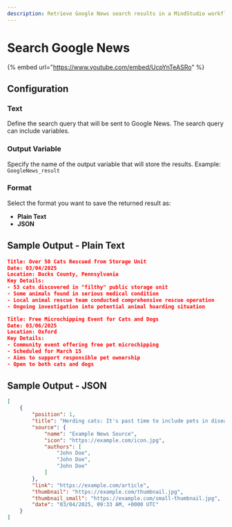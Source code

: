 ```yaml
---
description: Retrieve Google News search results in a MindStudio workflow
---
```


# Search Google News

{% embed url="https://www.youtube.com/embed/UcpYnTeASRo" %}

## Configuration

### Text&#x20;

Define the search query that will be sent to Google News. The search query can include variables.&#x20;

### Output Variable&#x20;

Specify the name of the output variable that will store the results. Example: `GoogleNews_result`

### Format

Select the format you want to save the returned result as:

* **Plain Text**
* **JSON**

## Sample Output - Plain Text

```json
Title: Over 50 Cats Rescued from Storage Unit
Date: 03/04/2025
Location: Bucks County, Pennsylvania
Key Details:
- 53 cats discovered in "filthy" public storage unit
- Some animals found in serious medical condition
- Local animal rescue team conducted comprehensive rescue operation
- Ongoing investigation into potential animal hoarding situation

Title: Free Microchipping Event for Cats and Dogs
Date: 03/06/2025
Location: Oxford
Key Details:
- Community event offering free pet microchipping
- Scheduled for March 15
- Aims to support responsible pet ownership
- Open to both cats and dogs
```

## Sample Output - JSON

```json
[
    {
        "position": 1,
        "title": "Herding cats: It's past time to include pets in disease surveillance",
        "source": {
            "name": "Example News Source",
            "icon": "https://example.com/icon.jpg",
            "authors": [
                "John Doe",
                "John Doe",
                "John Doe"
            ]
        },
        "link": "https://example.com/article",
        "thumbnail": "https://example.com/thumbnail.jpg",
        "thumbnail_small": "https://example.com/small-thumbnail.jpg",
        "date": "03/04/2025, 09:33 AM, +0000 UTC"
    }
]
```
